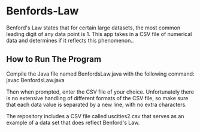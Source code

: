# Benfords-Law
Benford's Law states that for certain large datasets, the most common leading digit of any data point is 1. This app takes in a CSV file of numerical data and determines if it reflects this phenomenon..

## How to Run The Program

Compile the Java file named BenfordsLaw.java with the following command:
javac BenfordsLaw.java

Then when prompted, enter the CSV file of your choice. Unfortunately there is no extensive handling of different formats of the CSV file, so make sure that each data value is separated by a new line, with no extra characters. 

The repository includes a CSV file called uscities2.csv that serves as an example of a data set that does reflect Benford's Law.
